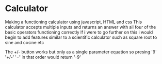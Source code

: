 # Calculator
Making a functioning calculator using javascript, HTML and css
This calculator accepts multiple inputs and returns an answer with all four of the basic operators functioning correctly
If i were to go further on this i would begin to add features similar to a scientific calculator such as square root to sine and cosine etc

The +/- button works but only as a single parameter equation so presing '9' '+/-' '=' in that order would return '-9'